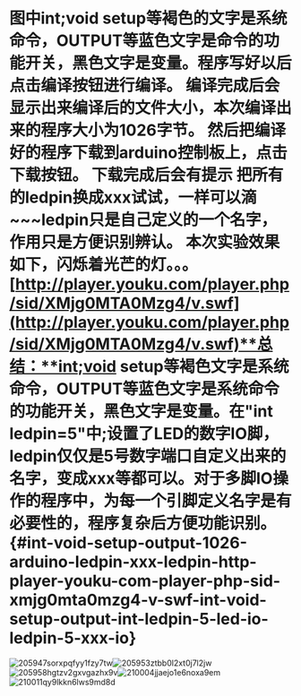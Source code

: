 # 图中int;void setup等褐色的文字是系统命令，OUTPUT等蓝色文字是命令的功能开关，黑色文字是变量。程序写好以后点击编译按钮进行编译。 编译完成后会显示出来编译后的文件大小，本次编译出来的程序大小为1026字节。 然后把编译好的程序下载到arduino控制板上，点击下载按钮。 下载完成后会有提示 把所有的ledpin换成xxx试试，一样可以滴~~~ledpin只是自己定义的一个名字，作用只是方便识别辨认。 本次实验效果如下，闪烁着光芒的灯。。。[http://player.youku.com/player.php/sid/XMjg0MTA0Mzg4/v.swf](http://player.youku.com/player.php/sid/XMjg0MTA0Mzg4/v.swf)**总结：**int;void setup等褐色文字是系统命令，OUTPUT等蓝色文字是系统命令的功能开关，黑色文字是变量。在"int ledpin=5"中;设置了LED的数字IO脚，ledpin仅仅是5号数字端口自定义出来的名字，变成xxx等都可以。对于多脚IO操作的程序中，为每一个引脚定义名字是有必要性的，程序复杂后方便功能识别。 {#int-void-setup-output-1026-arduino-ledpin-xxx-ledpin-http-player-youku-com-player-php-sid-xmjg0mta0mzg4-v-swf-int-void-setup-output-int-ledpin-5-led-io-ledpin-5-xxx-io}

![205947sorxpqfyy1fzy7tw](assets/205947sorxpqfyy1fzy7tw.png)![205953ztbb0l2xt0j7l2jw](assets/205953ztbb0l2xt0j7l2jw.png)![205958hgtzv2gxvgazhx9v](assets/205958hgtzv2gxvgazhx9v.png)![210004jjaejo1e6noxa9em](assets/210004jjaejo1e6noxa9em.png)![210011qy9lkkn6lws9md8d](assets/210011qy9lkkn6lws9md8d.png)